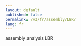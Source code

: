 ```yaml
---
layout: default
published: false
permalink: /v3/fr/assembly/LBR/
lang: fr
---
```


assembly analysis LBR
